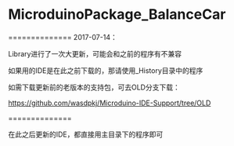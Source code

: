 # MicroduinoPackage_BalanceCar

==============
2017-07-14：

Library进行了一次大更新，可能会和之前的程序有不兼容

如果用的IDE是在此之前下载的，那请使用_History目录中的程序

如需下载更新前的老版本的支持包，可去OLD分支下载：

https://github.com/wasdpkj/Microduino-IDE-Support/tree/OLD

==============

在此之后更新的IDE，都直接用主目录下的程序即可


